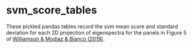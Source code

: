# svm\_score\_tables

These pickled pandas tables record the svm mean score and standard deviation for each 2D projection of eigenspectra for the panels in Figure 5 of [Williamson & Modjaz & Bianco (2019)](https://arxiv.org/abs/1903.06815).
